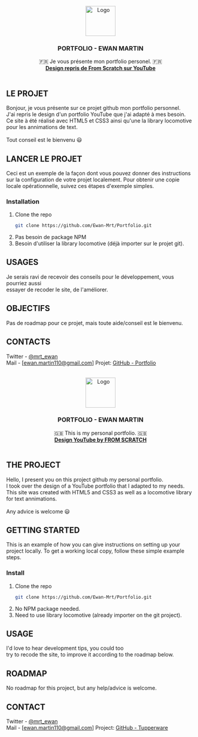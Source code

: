 <!-- PROJECT LOGO -->
<br />
<div align="center">
  <a href="https://github.com/othneildrew/Best-README-Template">
    <img src="img/logo.png" alt="Logo" width="80" height="80">
  </a>

  <h3 align="center">PORTFOLIO - EWAN MARTIN</h3>

  <p align="center">
    🇫🇷 Je vous présente mon portfolio personel. 🇫🇷
    <br />
    <a href="https://www.youtube.com/watch?v=7v4o35AASTE"><strong>Design repris de From Scratch sur YouTube</strong></a>
    <br />
    <br />
  </p>
</div>



<!-- ABOUT THE PROJECT -->
## LE PROJET

Bonjour, je vous présente sur ce projet github mon portfolio personnel.<br />
J'ai repris le design d'un portfolio YouTube que j'ai adapté à mes besoin.<br />
Ce site à été réalisé avec HTML5 et CSS3 ainsi qu'une la library locomotive pour les annimations de text.
<br />
<br />
Tout conseil est le bienvenu 😃



<!-- GETTING STARTED -->
## LANCER LE PROJET

Ceci est un exemple de la façon dont vous pouvez donner des instructions sur la configuration de votre projet localement. Pour obtenir une copie locale opérationnelle, suivez ces étapes d'exemple simples.


### Installation

1. Clone the repo
   ```sh
   git clone https://github.com/Ewan-Mrt/Portfolio.git
   ```
2. Pas besoin de package NPM
3. Besoin d'utiliser la library locomotive (déjà importer sur le projet git).



<!-- USAGE EXAMPLES -->
## USAGES

Je serais ravi de recevoir des conseils pour le développement, vous pourriez aussi<br />
essayer de recoder le site, de l'améliorer.


<!-- ROADMAP -->
## OBJECTIFS

Pas de roadmap pour ce projet, mais toute aide/conseil est le bienvenu.



<!-- CONTACT -->
## CONTACTS

Twitter - [@mrt_ewan](https://twitter.com/mrt_ewan) <br />
Mail - [ewan.martin110@gmail.com]
Projet: [GitHub - Portfolio](https://github.com/Ewan-Mrt/Portfolio.git)





<!-- PROJECT LOGO -->
<br />
<div align="center">
  <a href="https://github.com/othneildrew/Best-README-Template">
    <img src="img/logo.png" alt="Logo" width="80" height="80">
  </a>

  <h3 align="center">PORTFOLIO - EWAN MARTIN</h3>

  <p align="center">
    🇬🇧 This is my personal portfolio. 🇬🇧
    <br />
    <a href="https://www.youtube.com/watch?v=7v4o35AASTE"><strong>Design YouTube by FROM SCRATCH</strong></a>
    <br />
    <br />
  </p>
</div>



<!-- ABOUT THE PROJECT -->
## THE PROJECT

Hello, I present you on this project github my personal portfolio. <br/>
I took over the design of a YouTube portfolio that I adapted to my needs. <br/>
This site was created with HTML5 and CSS3 as well as a locomotive library for text annimations.
<br />
<br />
Any advice is welcome 😃



<!-- GETTING STARTED -->
## GETTING STARTED

This is an example of how you can give instructions on setting up your project locally. To get a working local copy, follow these simple example steps.


### Install

1. Clone the repo
   ```sh
   git clone https://github.com/Ewan-Mrt/Portfolio.git
   ```
2. No NPM package needed.
3. Need to use library locomotive (already importer on the git project).



<!-- USAGE EXAMPLES -->
## USAGE

I'd love to hear development tips, you could too<br />
try to recode the site, to improve it according to the roadmap below.


<!-- ROADMAP -->
## ROADMAP

No roadmap for this project, but any help/advice is welcome.



<!-- CONTACT -->
## CONTACT

Twitter - [@mrt_ewan](https://twitter.com/mrt_ewan) <br />
Mail - [ewan.martin110@gmail.com]
Project: [GitHub - Tupperware](https://github.com/Ewan-Mrt/Portfolio.git)